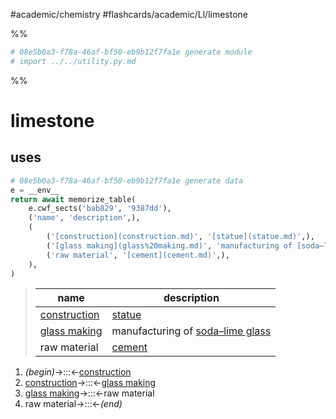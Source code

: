 #academic/chemistry #flashcards/academic/Ll/limestone

%%
```Python
# 08e5b0a3-f78a-46af-bf50-eb9b12f7fa1e generate module
# import ../../utility.py.md
```
%%

# limestone

## uses

```Python
# 08e5b0a3-f78a-46af-bf50-eb9b12f7fa1e generate data
e = __env__
return await memorize_table(
	e.cwf_sects('bab829', '9387dd'),
	('name', 'description',),
	(
		('[construction](construction.md)', '[statue](statue.md)',),
		('[glass making](glass%20making.md)', 'manufacturing of [soda–lime glass](soda–lime%20glass.md)',),
		('raw material', '[cement](cement.md)',),
	),
)
```

<!--08e5b0a3-f78a-46af-bf50-eb9b12f7fa1e generate section="bab829"--><!-- The following content is generated at 2023-03-20T16:20:31.020633+08:00. Any edits will be overridden! -->

> | name | description |
> |-|-|
> | [construction](construction.md) | [statue](statue.md) |
> | [glass making](glass%20making.md) | manufacturing of [soda–lime glass](soda–lime%20glass.md) |
> | raw material | [cement](cement.md) |

<!--/08e5b0a3-f78a-46af-bf50-eb9b12f7fa1e-->

<!--08e5b0a3-f78a-46af-bf50-eb9b12f7fa1e generate section="9387dd"--><!-- The following content is generated at 2023-03-18T23:42:01.121395+08:00. Any edits will be overridden! -->

1. _(begin)_→:::←[construction](construction.md) <!--SR:!2023-08-29,103,290!2023-06-19,60,310-->
2. [construction](construction.md)→:::←[glass making](glass%20making.md) <!--SR:!2023-05-29,15,250!2023-06-09,52,290-->
3. [glass making](glass%20making.md)→:::←raw material <!--SR:!2023-06-04,30,250!2023-05-31,44,290-->
4. raw material→:::←_(end)_ <!--SR:!2023-06-08,51,290!2023-06-02,46,290-->

<!--/08e5b0a3-f78a-46af-bf50-eb9b12f7fa1e-->
